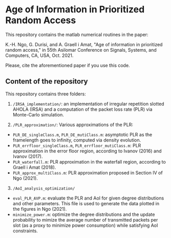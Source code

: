 # Age of Information in Prioritized Random Access

This repository contains the matlab numerical routines in the paper:

K.-H. Ngo, G. Durisi, and A. Graell i Amat, "Age of information in prioritized random access," in 55th Asilomar Conference on Signals, Systems, and Computers, CA, USA, Oct. 2021.

Please, cite the aforementioned paper if you use this code.

## Content of the repository

This repository contains three folders:

1. `/IRSA_implementation/`: an implementation of irregular repetition slotted AHOLA (IRSA) and a computation of the packet loss rate (PLR) via Monte-Carlo simulation. 

2. `/PLR_approximation/`: Various approximations of the PLR:
  - `PLR_DE_singleClass.m`, `PLR_DE_mutiClass.m`: asymptotic PLR as the framelength goes to infinity, computed via density evolution.
  - `PLR_errfloor_singleClass.m`, `PLR_errfloor_mutiClass.m`: PLR approximation in the error floor region, according to Ivanov (2016) and Ivanov (2017).
  - `PLR_waterfall.m`: PLR approximation in the waterfall region, according to Graell i Amat (2018).
  - `PLR_approx_multiClass.m`: PLR approximation proposed in Section IV of Ngo (2021).

3. `/AoI_analysis_optimization/`
  - `eval_PLR_AVP.m`: evaluate the PLR and AoI for given degree distributions and other parameters. This file is used to generate the data plotted in the figures in Ngo (2021).
  - `minimize_power.m`: optimize the degree distributions and the update probability to mimize the average number of transmitted packets per slot (as a proxy to minimize power consumption) while satisfying AoI constraints.
